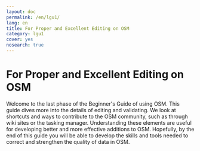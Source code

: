 ```yaml
---
layout: doc
permalink: /en/lgu1/
lang: en
title: For Proper and Excellent Editing on OSM
category: lgu1
cover: yes
nosearch: true
---
```


For Proper and Excellent Editing on OSM
====================

Welcome to the last phase of the Beginner's Guide of using OSM. This guide dives more into the details
of editing and validating. We look at shortcuts and ways to contribute to the OSM
community, such as through wiki sites or the tasking manager. Understanding these
elements are useful for developing better and more effective additions to OSM.
Hopefully, by the end of this guide you will be able to develop the skills and 
tools needed to correct and strengthen the quality of data in OSM.